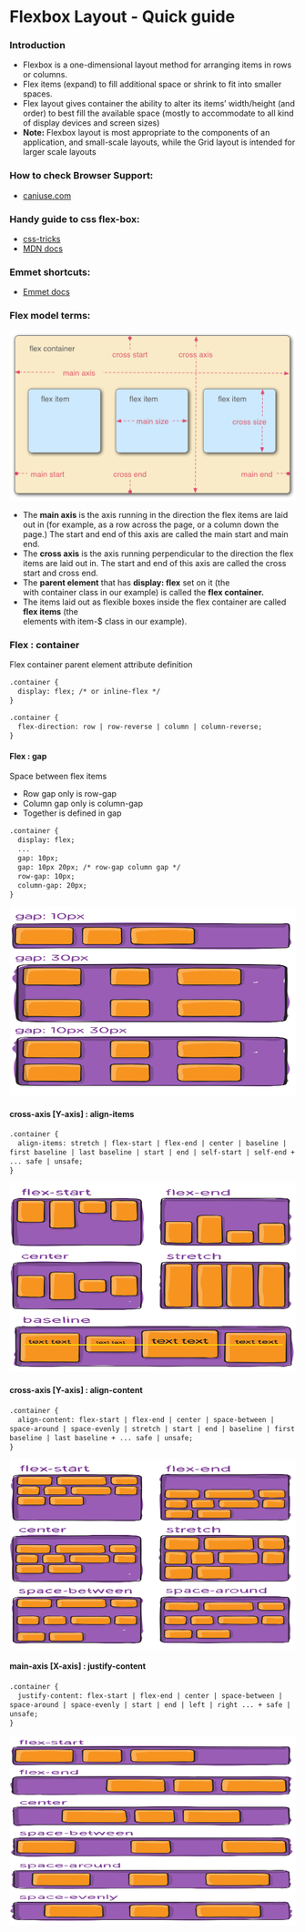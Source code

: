 # Flexbox Layout - Quick guide

### Introduction

- Flexbox is a one-dimensional layout method for arranging items in rows or columns.
- Flex items (expand) to fill additional space or shrink to fit into smaller spaces.
- Flex layout gives container the ability to alter its items’ width/height (and order) to best fill the available space (mostly to accommodate to all kind of display devices and screen sizes)
- **Note:** Flexbox layout is most appropriate to the components of an application, and small-scale layouts, while the Grid layout is intended for larger scale layouts

### How to check Browser Support:

- [caniuse.com](https://caniuse.com/)

### Handy guide to css flex-box:

- [css-tricks](https://css-tricks.com/snippets/css/a-guide-to-flexbox/)
- [MDN docs](https://developer.mozilla.org/en-US/docs/Learn/CSS/CSS_layout/Flexbox)

### Emmet shortcuts:

- [Emmet docs](https://docs.emmet.io/cheat-sheet/)

### Flex model terms:

![Flex terms](./flex_terms.png 'Flex terms')

- The **main axis** is the axis running in the direction the flex items are laid out in (for example, as a row across the page, or a column down the page.) The start and end of this axis are called the main start and main end.
- The **cross axis** is the axis running perpendicular to the direction the flex items are laid out in. The start and end of this axis are called the cross start and cross end.
- The **parent element** that has **display: flex** set on it (the <section> with container class in our example) is called the **flex container.**
- The items laid out as flexible boxes inside the flex container are called **flex items** (the <div> elements with item-$ class in our example).

### Flex : container

Flex container parent element attribute definition

```
.container {
  display: flex; /* or inline-flex */
}
```

```
.container {
  flex-direction: row | row-reverse | column | column-reverse;
}
```

#### Flex : gap

Space between flex items

- Row gap only is row-gap
- Column gap only is column-gap
- Together is defined in gap

```
.container {
  display: flex;
  ...
  gap: 10px;
  gap: 10px 20px; /* row-gap column gap */
  row-gap: 10px;
  column-gap: 20px;
}
```

<img src="./images/flex/gap-1.svg" width="563" height="333">

<!-- ![Flex gap](./images/flex/gap-1.svg 'Flex gap') -->

#### cross-axis [Y-axis] : align-items

```
.container {
  align-items: stretch | flex-start | flex-end | center | baseline | first baseline | last baseline | start | end | self-start | self-end + ... safe | unsafe;
}
```

<img src="./images/flex/align-items.svg" width="563" height="333">

<!-- ![Align items](./images/flex/align-items.svg 'Align items') -->

#### cross-axis [Y-axis] : align-content

```
.container {
  align-content: flex-start | flex-end | center | space-between | space-around | space-evenly | stretch | start | end | baseline | first baseline | last baseline + ... safe | unsafe;
}
```

<img src="./images/flex/align-content.svg" width="563" height="333">

<!-- ![Align content](./images/flex/align-content.svg 'Align content') -->

#### main-axis [X-axis] : justify-content

```
.container {
  justify-content: flex-start | flex-end | center | space-between | space-around | space-evenly | start | end | left | right ... + safe | unsafe;
}
```

<img src="./images/flex/justify-content.svg " width="563" height="333">

<!-- ![Justify Content](./images/flex/justify-content.svg 'Justify Content') -->
